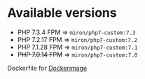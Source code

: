 # Available versions

* PHP 7.3.4 FPM => `miron/php7-custom:7.3`
* PHP 7.2.17 FPM => `miron/php7-custom:7.2`
* PHP 7.1.28 FPM => `miron/php7-custom:7.1`
* ~~PHP 7.0.14 FPM~~ => `miron/php7-custom:7.0`

Dockerfile for [Dockerimage](https://hub.docker.com/r/miron/php7-custom/)

